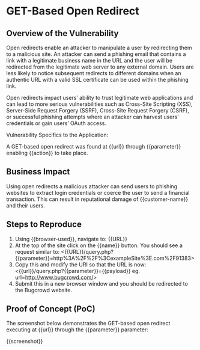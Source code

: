 # GET-Based Open Redirect

## Overview of the Vulnerability

Open redirects enable an attacker to manipulate a user by redirecting them to a malicious site.  An attacker can send a phishing email that contains a link with a legitimate business name in the URL and the user will be redirected from the legitimate web server to any external domain. Users are less likely to notice subsequent redirects to different domains when an authentic URL with a valid SSL certificate can be used within the phishing link.

Open redirects impact users’ ability to trust legitimate web applications and can lead to more serious vulnerabilities such as Cross-Site Scripting (XSS), Server-Side Request Forgery (SSRF), Cross-Site Request Forgery (CSRF), or successful phishing attempts where an attacker can harvest users’ credentials or gain users’ OAuth access.

Vulnerability Specifics to the Application:

A GET-based open redirect was found at {{url}} through {{parameter}} enabling {{action}} to take place.

## Business Impact

Using open redirects a malicious attacker can send users to phishing websites to extract login credentials or coerce the user to send a financial transaction. This can result in reputational damage of {{customer-name}} and their users.

## Steps to Reproduce

1. Using {{browser-used}}, navigate to: {{URL}}
1. At the top of the site click on the {{name}} button. You should see a request similar to:
<{{URL}}/query.php?{{parameter}}=http%3A%2F%2F%3CexampleSite%3E.com%2F91383>
1. Copy this and modify the URI so that the URL is now:
<{{url}}/query.php?{{parameter}}={{payload}} eg. url=<http://www.bugcrowd.com/>>
1. Submit this in a new browser window and you should be redirected to the Bugcrowd website.

## Proof of Concept (PoC)

The screenshot below demonstrates the GET-based open redirect executing at {{url}} through the {{parameter}} parameter:

{{screenshot}}
